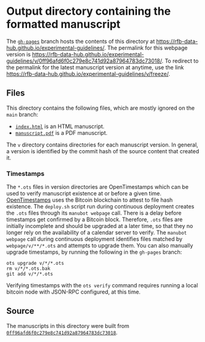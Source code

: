 # Output directory containing the formatted manuscript

The [`gh-pages`](https://github.com/rfb-data-hub/experimental-guidelines/tree/gh-pages) branch hosts the contents of this directory at <https://rfb-data-hub.github.io/experimental-guidelines/>.
The permalink for this webpage version is <https://rfb-data-hub.github.io/experimental-guidelines/v/0ff96afd6f0c279e8c741d92a87964783dc73018/>.
To redirect to the permalink for the latest manuscript version at anytime, use the link <https://rfb-data-hub.github.io/experimental-guidelines/v/freeze/>.

## Files

This directory contains the following files, which are mostly ignored on the `main` branch:

+ [`index.html`](index.html) is an HTML manuscript.
+ [`manuscript.pdf`](manuscript.pdf) is a PDF manuscript.

The `v` directory contains directories for each manuscript version.
In general, a version is identified by the commit hash of the source content that created it.

### Timestamps

The `*.ots` files in version directories are OpenTimestamps which can be used to verify manuscript existence at or before a given time.
[OpenTimestamps](https://opentimestamps.org/) uses the Bitcoin blockchain to attest to file hash existence.
The `deploy.sh` script run during continuous deployment creates the `.ots` files through its `manubot webpage` call.
There is a delay before timestamps get confirmed by a Bitcoin block.
Therefore, `.ots` files are initially incomplete and should be upgraded at a later time, so that they no longer rely on the availability of a calendar server to verify.
The `manubot webpage` call during continuous deployment identifies files matched by `webpage/v/**/*.ots` and attempts to upgrade them.
You can also manually upgrade timestamps, by running the following in the `gh-pages` branch:

```shell
ots upgrade v/*/*.ots
rm v/*/*.ots.bak
git add v/*/*.ots
```

Verifying timestamps with the `ots verify` command requires running a local bitcoin node with JSON-RPC configured, at this time.

## Source

The manuscripts in this directory were built from
[`0ff96afd6f0c279e8c741d92a87964783dc73018`](https://github.com/rfb-data-hub/experimental-guidelines/commit/0ff96afd6f0c279e8c741d92a87964783dc73018).
